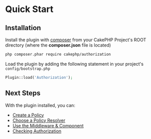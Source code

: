# Quick Start

## Installation

Install the plugin with [composer](https://getcomposer.org/) from your CakePHP
Project's ROOT directory (where the **composer.json** file is located)

```sh
php composer.phar require cakephp/authorization
```

Load the plugin by adding the following statement in your project's `config/bootstrap.php`

```php
Plugin::load('Authorization');
```

## Next Steps

With the plugin installed, you can:

* [Create a Policy](/docs/Policies.md)
* [Choose a Policy Resolver](/docs/Policy-Resolvers.md)
* [Use the Middleware & Component](/docs/Middleware-and-Component.md)
* [Checking Authorization](/docs/Checking-Authorization.md)
